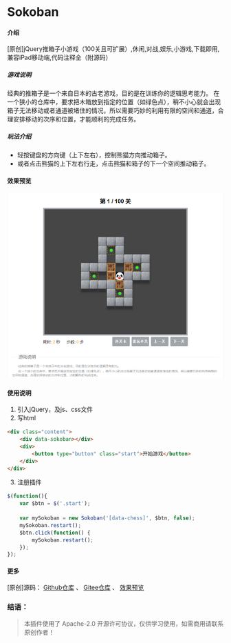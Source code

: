 # Sokoban

#### 介绍
[原创]jQuery推箱子小游戏（100关且可扩展）,休闲,对战,娱乐,小游戏,下载即用,兼容iPad移动端,代码注释全（附源码）


##### 游戏说明

经典的推箱子是一个来自日本的古老游戏，目的是在训练你的逻辑思考能力。
在一个狭小的仓库中，要求把木箱放到指定的位置（如绿色点），稍不小心就会出现箱子无法移动或者通道被堵住的情况，所以需要巧妙的利用有限的空间和通道，合理安排移动的次序和位置，才能顺利的完成任务。


##### 玩法介绍

- 轻按键盘的方向键（上下左右），控制熊猫方向推动箱子。
- 或者点击熊猫的上下左右行走，点击熊猫和箱子的下一个空间推动箱子。

#### 效果预览

![输入图片说明](index.jpg)

#### 使用说明

1.  引入jQuery，及js、css文件
2.  写html

```html
<div class="content">
    <div data-sokoban></div>
    <div>
        <button type="button" class="start">开始游戏</button>
    </div>
</div>
```

3.  注册插件
```js
$(function(){
    var $btn = $('.start');

    var mySokoban = new Sokoban('[data-chess]', $btn, false);
    mySokoban.restart();
    $btn.click(function() {
        mySokoban.restart();
    });
});
```

#### 更多

[原创]源码：
<a href="https://github.com/lvbee/Sokoban" target="_blank">Github仓库</a>
、
<a href="https://gitee.com/lvbee/Sokoban" target="_blank">Gitee仓库</a>
、
<a href="https://www.jq22.com/jquery-info24487" target="_blank">效果预览</a>


### 结语：

> 本插件使用了 Apache-2.0 开源许可协议，仅供学习使用，如需商用请联系原创作者！
